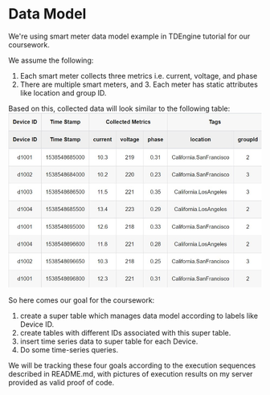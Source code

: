 # Data Model
We're using smart meter data model example in TDEngine tutorial for our coursework.

We assume the following: 
1. Each smart meter collects three metrics i.e. current, voltage, and phase 
1. There are multiple smart meters, and 3. Each meter has static attributes like location and group ID. 

Based on this, collected data will look similar to the following table:
![data_model.jpg](pics/data_model.jpg)

So here comes our goal for the coursework:

1. create a super table which manages data model according to labels like Device ID.
1. create tables with different IDs associated with this super table.
1. insert time series data to super table for each Device.
1. Do some time-series queries.

We will be tracking these four goals according to the execution sequences described in README.md, with pictures of execution results on my server provided as valid proof of code.